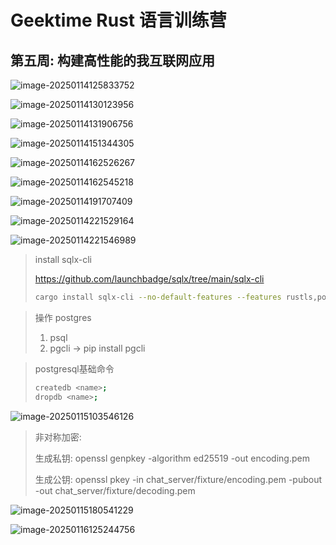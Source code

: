 # Geektime Rust 语言训练营

## 第五周: 构建高性能的我互联网应用

![image-20250114125833752](assets/image-20250114125833752.png)

![image-20250114130123956](assets/image-20250114130123956.png)

![image-20250114131906756](assets/image-20250114131906756.png)

![image-20250114151344305](assets/image-20250114151344305.png)

![image-20250114162526267](assets/image-20250114162526267.png)

![image-20250114162545218](assets/image-20250114162545218.png)

![image-20250114191707409](./assets/image-20250114191707409.png)

![image-20250114221529164](./assets/image-20250114221529164.png)

![image-20250114221546989](./assets/image-20250114221546989.png)

> install sqlx-cli
>
> https://github.com/launchbadge/sqlx/tree/main/sqlx-cli
>
> ```bash
> cargo install sqlx-cli --no-default-features --features rustls,postgres
> ```

> 操作 postgres
>
> 1. psql
> 2. pgcli -> pip install pgcli

> postgresql基础命令
>
> ```bash
> createdb <name>;
> dropdb <name>;
> ```

![image-20250115103546126](assets/image-20250115103546126.png)

>非对称加密:
>
>生成私钥: openssl genpkey -algorithm ed25519 -out encoding.pem
>
>生成公钥: openssl pkey -in chat_server/fixture/encoding.pem -pubout -out chat_server/fixture/decoding.pem

![image-20250115180541229](./assets/image-20250115180541229.png)

![image-20250116125244756](assets/image-20250116125244756.png)
